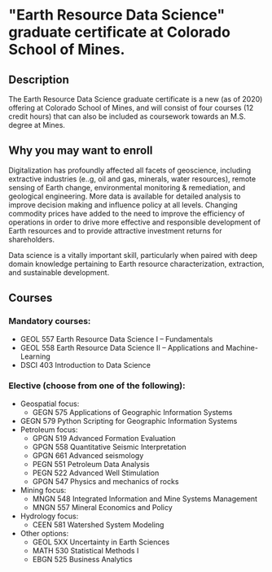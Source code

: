 # "Earth Resource Data Science" graduate certificate at Colorado School of Mines.

## Description
The Earth Resource Data Science graduate certificate is a new (as of 2020) offering at Colorado School of Mines, and will consist of four courses (12 credit hours) that can also be included as coursework towards an M.S. degree at Mines.

## Why you may want to enroll
Digitalization has profoundly affected all facets of geoscience, including extractive industries (e..g, oil and gas, minerals, water resources), remote sensing of Earth change, environmental monitoring & remediation, and geological engineering. More data is available for detailed analysis to improve decision making and influence policy at all levels. Changing commodity prices have added to the need to improve the efficiency of operations in order to drive more effective and responsible development of Earth resources and to provide attractive investment returns for shareholders.

Data science is a vitally important skill, particularly when paired with deep domain knowledge pertaining to Earth resource characterization, extraction, and sustainable development.

## Courses
### Mandatory courses:
- GEOL 557 	Earth Resource Data Science I – Fundamentals
- GEOL 558 	Earth Resource Data Science II – Applications and Machine-Learning
- DSCI 403 	Introduction to Data Science

### Elective (choose from one of the following):
- Geospatial focus:
  - GEGN 575	Applications of Geographic Information Systems
- GEGN 579	Python Scripting for Geographic Information Systems
- Petroleum focus:
  - GPGN 519 	Advanced Formation Evaluation
  - GPGN 558 	Quantitative Seismic Interpretation
  - GPGN 661	Advanced seismology
  - PEGN 551	Petroleum Data Analysis
  - PEGN 522	Advanced Well Stimulation
  - GPGN 547	Physics and mechanics of rocks
- Mining focus:
  - MNGN 548	Integrated Information and Mine Systems Management
  - MNGN 557	Mineral Economics and Policy
- Hydrology focus:
  - CEEN 581	Watershed System Modeling
- Other options:
  - GEOL 5XX	Uncertainty in Earth Sciences
  - MATH 530 	Statistical Methods I
  - EBGN 525	Business Analytics
